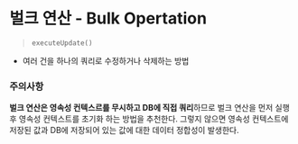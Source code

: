 # 벌크 연산 - Bulk Opertation
> `executeUpdate()`
- 여러 건을 하나의 쿼리로 수정하거나 삭제하는 방법


### 주의사항
**벌크 연산은 영속성 컨텍스르를 무시하고 DB에 직접 쿼리**하므로 벌크 연산을 먼저 실행 후 영속성 컨텍스트를 초기화 하는 방법을 추천한다. 그렇지 않으면 영속성 컨텍스트에 저장된 값과 DB에 저장되어 있는 값에 대한 데이터 정합성이 발생한다.